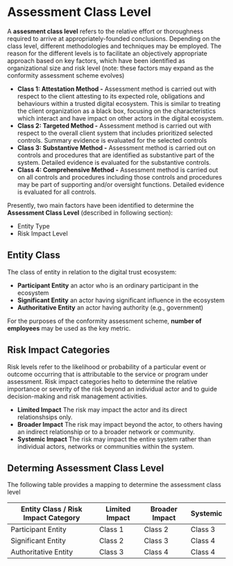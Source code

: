 # Assessment Class Level

A **assesment class level** refers to the relative effort or thoroughness required to arrive at appropriately-founded conclusions. Depending on the class level, different methodologies and techniques may be employed. The reason for the different levels is to facilitate an objectively appropriate approach based on key factors, which have been identified as organizational size and risk level (note: these factors may expand as the conformity assessment scheme evolves)

* **Class 1: Attestation Method -**  Assessment method is carried out with respect to the client attesting to its expected role, obligations and behaviours within a trusted digital ecosystem. This is similar to treating the client organization as a black box, focusing on the characteristics which interact and have impact on other actors in the digital ecosystem.
* **Class 2: Targeted Method -** Assessment method is carried out with respect to the overall client system that includes prioritized selected controls. Summary evidence is evaluated for the selected controls
* **Class 3: Substantive Method -** Assessment method is carried out on controls and procedures that are identified as substantive part of the system. Detailed evidence is evaluated for the substantive controls.
* **Class 4: Comprehensive Method -** Assessment method is carried out on all controls and procedures including those controls and procedures may be part of supporting and/or oversight functions. Detailed evidence is evaluated for all controls.

Presently, two main factors have been identified to determine the **Assessment Class Level** (described in following section):

* Entity Type
* Risk Impact Level

## Entity Class

The class of entity in relation to the digital trust ecosystem:

* **Participant Entity** an actor who is an ordinary participant in the ecosystem
* **Significant Entity** an actor having significant influence in the ecosystem
* **Authoritative Entity** an actor having authority (e.g., government)

For the purposes of the conformity assessment scheme, **number of employees** may be used as the key metric.

## Risk Impact Categories

Risk levels refer to the likelihood or probability of a particular event or outcome occurring that is attributable to the service or program under assessment. Risk impact categories helto to determine the relative importance or severity of the risk beyond an individual actor and to guide decision-making and risk management activities.

* **Limited Impact** The risk may impact the actor and its direct relationshsips only.
* **Broader Impact** The risk may impact beyond the actor, to others having an indirect relationship or to a broader network or community.
* **Systemic Impact** The risk may impact the entire system rather than individual actors, networks or communities within the system.

## Determing Assessment Class Level

The following table provides a mapping to determine the assessment class level

|Entity Class / Risk Impact Category|Limited Impact|Broader Impact|Systemic|
|---|---|---|---|
|Participant Entity |Class 1|Class 2|Class 3|
|Significant Entity|Class 2|Class 3|Class 4|
|Authoritative Entity |Class 3|Class 4|Class 4|
